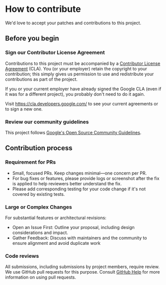 # How to contribute

We'd love to accept your patches and contributions to this project.

## Before you begin

### Sign our Contributor License Agreement

Contributions to this project must be accompanied by a
[Contributor License Agreement](https://cla.developers.google.com/about) (CLA).
You (or your employer) retain the copyright to your contribution; this simply
gives us permission to use and redistribute your contributions as part of the
project.

If you or your current employer have already signed the Google CLA (even if it
was for a different project), you probably don't need to do it again.

Visit <https://cla.developers.google.com/> to see your current agreements or to
sign a new one.

### Review our community guidelines

This project follows
[Google's Open Source Community Guidelines](https://opensource.google/conduct/).

## Contribution process

### Requirement for PRs

- Small, focused PRs. Keep changes minimal—one concern per PR.
- For bug fixes or features, please provide logs or screenshot after the fix is applied to help reviewers better understand the fix.
- Please add corresponding testing for your code change if it's not covered by existing tests.

### Large or Complex Changes
For substantial features or architectural revisions:

- Open an Issue First: Outline your proposal, including design considerations and impact.
- Gather Feedback: Discuss with maintainers and the community to ensure alignment and avoid duplicate work

### Code reviews

All submissions, including submissions by project members, require review. We
use GitHub pull requests for this purpose. Consult
[GitHub Help](https://help.github.com/articles/about-pull-requests/) for more
information on using pull requests.
